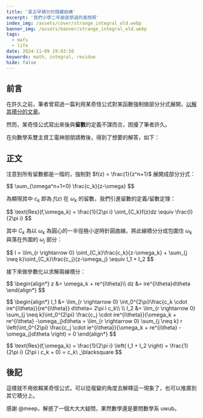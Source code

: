 ```yaml
---
title: '某古早積分的隱藏結構'
excerpt: '我們小學二年級就學過的東西啊'
index_img: /assets/cover/strange_integral_old.webp
banner_img: /assets/banner/strange_integral_old.webp
tags:
  - mafs
  - life
date: 2024-11-09 19:03:50
keywords: math, integral, residue
hide: false
---
```


<!-- Latex Protector: Remove "@" before use -->
<!--@lp:skip-all-->
<!--@lp:skip-some-->

<!-- EMSP Replacer: Auto replacement of double full-width white-space with &emsp;&emsp; -->

<!-- Spoiler Replacer: Replace ||text||  with {% spoiler text %} -->
<!--@sprp:skip-all-->

<!-- Footnote Reposer: Auto repositioning of all the footnotes in post -->
<!--@ft:skip-all-->


## 前言

在許久之前，筆者曾寫過一篇利用某奇怪公式對某函數強制做部分分式展開，[以解其積分的文章][prev_pos]。

然而，某奇怪公式寫出來後與**留數**的定義不謀而合，困擾了筆者許久。

在向數學系雙主資工電神朋朋請教後，得到了想要的解答，如下：

## 正文

注意到所有留數都是一階的，強制對 $f(z) = \frac{1}{z^n+1}$ 展開成部分分式：

<p>
$$
\sum_{\omega^n+1=0} \frac{c_k}{z-\omega}
$$
</p>

為顯現其中 $c_k$ 即為 $f(z)$ 在 $\omega_k$ 的留數，我們引進留數的定義/留數定理：

<p>
$$
\text{Res}(f,\omega_k) = \frac{1}{2\pi i} \oint_{C_k}f(z)dz \equiv \frac{I}{2\pi i}
$$
</p>

其中 $C_k$ 為以 $\omega_k$ 為圓心的一半徑極小逆時針圓曲線。將此線積分分成包圍住 $\omega_k$ 與落在外圍的 $\omega_j$ 部分：

<p>
$$
I = \lim_{r \rightarrow 0} \oint_{C_k}\frac{c_k}{z-\omega_k} + \sum_{j \neq k}\oint_{C_k}\frac{c_j}{z-\omega_j} \equiv I_1 + I_2
$$
</p>

接下來做參數化以求解兩線積分：

<p>
$$
\begin{align*}
  z &= \omega_k + re^{i\theta}\\
  dz &= ire^{i\theta}d\theta
\end{align*}
$$
</p>

<p>
$$
\begin{align*}
I_1 &= \lim_{r \rightarrow 0} \int_0^{2\pi}\frac{c_k \cdot ire^{i\theta}}{re^{i\theta}} d\theta= 2\pi i c_k\\ \\
I_2 &= \lim_{r \rightarrow 0} \sum_{j \neq k}\int_0^{2\pi} \frac{c_j \cdot ire^{i\theta}}{\omega_k + re^{i\theta} -\omega_j}d\theta = \lim_{r \rightarrow 0} \sum_{j \neq k} r \left(\int_0^{2\pi} \frac{c_j \cdot ie^{i\theta}}{\omega_k + re^{i\theta} -\omega_j}d\theta \right) = 0
\end{align*}
$$
</p>

<p>
$$
\text{Res}(f,\omega_k) = \frac{1}{2\pi i} \left( I_1 + I_2 \right) = \frac{1}{2\pi i} (2\pi i c_k + 0) = c_k\ _\blacksquare
$$
</p>

## 後記

這樣就不用依賴某奇怪公式，可以從複變的角度去解釋這一現象了，也可以推廣到其它積分上。

感謝 @meep，解惑了一個大大大疑問，果然數學還是要問數學系 uwub。

[prev_pos]: <https://phantom0174.github.io/2023/01/compute-that-strange-integral/#所以要怎麼解這個積分呢？>